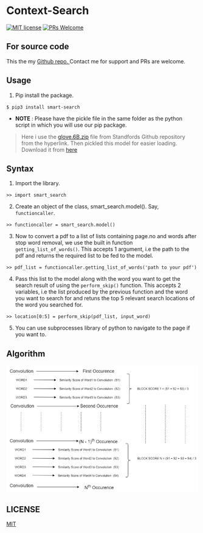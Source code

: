 # Context-Search

[![MIT license](https://img.shields.io/badge/License-MIT-blue.svg)](https://github.com/ItsSiddharth/context_search/blob/master/LICENSE)   [![PRs Welcome](https://img.shields.io/badge/PRs-welcome-brightgreen.svg?style=flat-square)](http://makeapullrequest.com) 

## For source code 
This the my <a href="https://github.com/ItsSiddharth/context_search">Github repo. </a>
Contact me for support and PRs are welcome.

## Usage 
1. Pip install the package.
```
$ pip3 install smart-search
```
* **NOTE** : Please have the pickle file in the same folder as the python script in which you will use our pip package.

> Here i use the <a href="http://nlp.stanford.edu/data/wordvecs/glove.6B.zip">glove.6B.zip</a> file from Standfords Github repository from the hyperlink.
> Then pickled this model for easier loading. Download it from <a href="https://drive.google.com/file/d/1HJ8FWeEdWs0b_PinnS1VgXSNmaSCb-q7/view?usp=sharing
">here</a>

## Syntax 
1. Import the library.
```
>> import smart_search
```
2. Create an object of the class, smart_search.model(). Say, `functioncaller`.
```
>> functioncaller = smart_search.model()
```
3. Now to convert a pdf to a list of lists containing page.no and words after stop word removal, we use the built in function `getting_list_of_words()`. This accepts 1 argument, i.e the path to the pdf and returns the required list to be fed to the model.
```
>> pdf_list = functioncaller.getting_list_of_words('path to your pdf')
```
4. Pass this list to the model along with the word you want to get the search result of using the `perform_skip()` function. This accepts 2 variables, i.e the list produced by the previous function and the word you want to search for and retuns the top 5 relevant search locations of the word you searched for.
```
>> location[0:5] = perform_skip(pdf_list, input_word)
```
5. You can use subprocesses library of python to navigate to the page if you want to.

## Algorithm
<img src="./assets/algo.jpeg" hieght="600" width="600" title="Model Summary">

## LICENSE
<a href="https://github.com/ItsSiddharth/context_search/blob/master/LICENSE">MIT</a>



